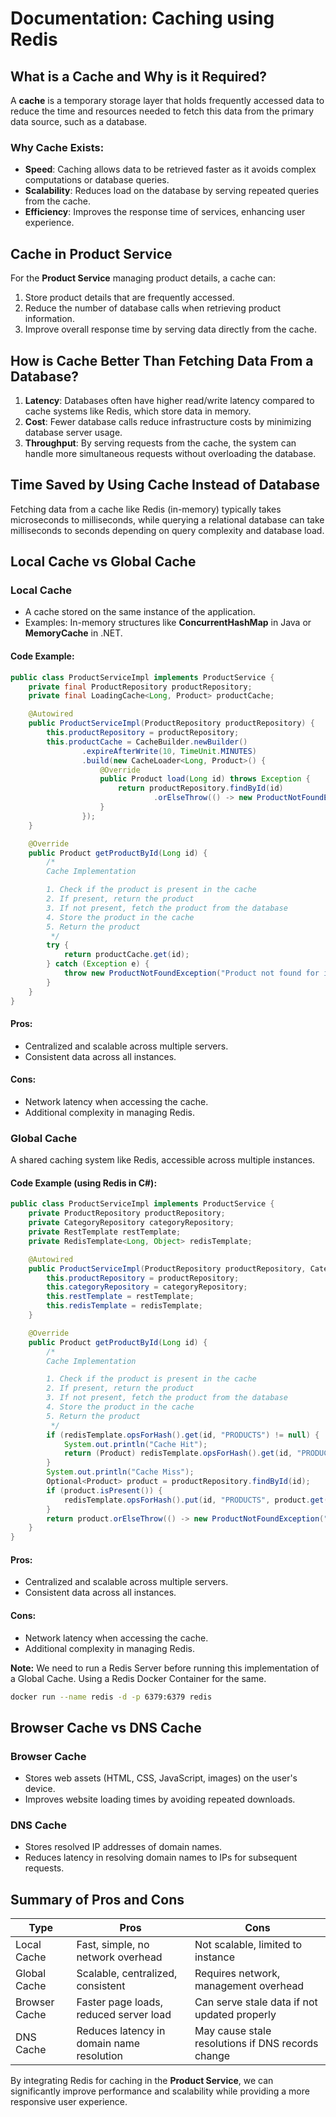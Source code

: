 # Documentation: Caching using Redis  

## What is a Cache and Why is it Required?  
A **cache** is a temporary storage layer that holds frequently accessed data to reduce the time and resources needed to fetch this data from the primary data source, such as a database.  

### Why Cache Exists:  
- **Speed**: Caching allows data to be retrieved faster as it avoids complex computations or database queries.  
- **Scalability**: Reduces load on the database by serving repeated queries from the cache.  
- **Efficiency**: Improves the response time of services, enhancing user experience.  

## Cache in Product Service  
For the **Product Service** managing product details, a cache can:  
1. Store product details that are frequently accessed.  
2. Reduce the number of database calls when retrieving product information.  
3. Improve overall response time by serving data directly from the cache.  

## How is Cache Better Than Fetching Data From a Database?  
1. **Latency**: Databases often have higher read/write latency compared to cache systems like Redis, which store data in memory.  
2. **Cost**: Fewer database calls reduce infrastructure costs by minimizing database server usage.  
3. **Throughput**: By serving requests from the cache, the system can handle more simultaneous requests without overloading the database.  

## Time Saved by Using Cache Instead of Database  
Fetching data from a cache like Redis (in-memory) typically takes microseconds to milliseconds, while querying a relational database can take milliseconds to seconds depending on query complexity and database load.  

## Local Cache vs Global Cache  
### **Local Cache**  
- A cache stored on the same instance of the application.  
- Examples: In-memory structures like **ConcurrentHashMap** in Java or **MemoryCache** in .NET.  

#### Code Example:  
```java
public class ProductServiceImpl implements ProductService {
    private final ProductRepository productRepository;
    private final LoadingCache<Long, Product> productCache;

    @Autowired
    public ProductServiceImpl(ProductRepository productRepository) {
        this.productRepository = productRepository;
        this.productCache = CacheBuilder.newBuilder()
                .expireAfterWrite(10, TimeUnit.MINUTES)
                .build(new CacheLoader<Long, Product>() {
                    @Override
                    public Product load(Long id) throws Exception {
                        return productRepository.findById(id)
                                .orElseThrow(() -> new ProductNotFoundException("Product not found for id: " + id));
                    }
                });
    }

    @Override
    public Product getProductById(Long id) {
        /*
        Cache Implementation

        1. Check if the product is present in the cache
        2. If present, return the product
        3. If not present, fetch the product from the database
        4. Store the product in the cache
        5. Return the product
         */
        try {
            return productCache.get(id);
        } catch (Exception e) {
            throw new ProductNotFoundException("Product not found for id: " + id);
        }
    }
}
```

#### Pros:  
- Centralized and scalable across multiple servers.  
- Consistent data across all instances.  

#### Cons:  
- Network latency when accessing the cache.  
- Additional complexity in managing Redis.

### **Global Cache**
A shared caching system like Redis, accessible across multiple instances.

#### Code Example (using Redis in C#):

```java
public class ProductServiceImpl implements ProductService {
    private ProductRepository productRepository;
    private CategoryRepository categoryRepository;
    private RestTemplate restTemplate;
    private RedisTemplate<Long, Object> redisTemplate;

    @Autowired
    public ProductServiceImpl(ProductRepository productRepository, CategoryRepository categoryRepository, RestTemplate restTemplate, RedisTemplate<Long, Object> redisTemplate) {
        this.productRepository = productRepository;
        this.categoryRepository = categoryRepository;
        this.restTemplate = restTemplate;
        this.redisTemplate = redisTemplate;
    }

    @Override
    public Product getProductById(Long id) {
        /*
        Cache Implementation

        1. Check if the product is present in the cache
        2. If present, return the product
        3. If not present, fetch the product from the database
        4. Store the product in the cache
        5. Return the product
         */
        if (redisTemplate.opsForHash().get(id, "PRODUCTS") != null) {
            System.out.println("Cache Hit");
            return (Product) redisTemplate.opsForHash().get(id, "PRODUCTS");
        }
        System.out.println("Cache Miss");
        Optional<Product> product = productRepository.findById(id);
        if (product.isPresent()) {
            redisTemplate.opsForHash().put(id, "PRODUCTS", product.get());
        }
        return product.orElseThrow(() -> new ProductNotFoundException("Product not found for id: " + id));
    }
}
```

#### Pros:

- Centralized and scalable across multiple servers.
- Consistent data across all instances.

#### Cons:

- Network latency when accessing the cache.
- Additional complexity in managing Redis.

**Note:** We need to run a Redis Server before running this implementation of a Global Cache. Using a Redis Docker Container for the same.
```bash
docker run --name redis -d -p 6379:6379 redis
```

## Browser Cache vs DNS Cache  

### **Browser Cache**  
- Stores web assets (HTML, CSS, JavaScript, images) on the user's device.  
- Improves website loading times by avoiding repeated downloads.  

### **DNS Cache**  
- Stores resolved IP addresses of domain names.  
- Reduces latency in resolving domain names to IPs for subsequent requests.  

## Summary of Pros and Cons  

| Type           | Pros                                          | Cons                                              |  
|----------------|----------------------------------------------|--------------------------------------------------|  
| Local Cache    | Fast, simple, no network overhead             | Not scalable, limited to instance                |  
| Global Cache   | Scalable, centralized, consistent             | Requires network, management overhead            |  
| Browser Cache  | Faster page loads, reduced server load        | Can serve stale data if not updated properly     |  
| DNS Cache      | Reduces latency in domain name resolution     | May cause stale resolutions if DNS records change |  

By integrating Redis for caching in the **Product Service**, we can significantly improve performance and scalability while providing a more responsive user experience.
